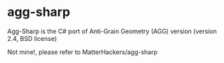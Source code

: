 agg-sharp
=========
 
 Agg-Sharp is the C# port of Anti-Grain Geometry (AGG)  version (version 2.4, BSD license)
 
 Not mine!, please refer to  MatterHackers/agg-sharp
